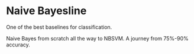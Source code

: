 # Naive Bayesline

One of the best baselines for classification.

Naive Bayes from scratch all the way to NBSVM. A journey from 75%-90% accuracy.
